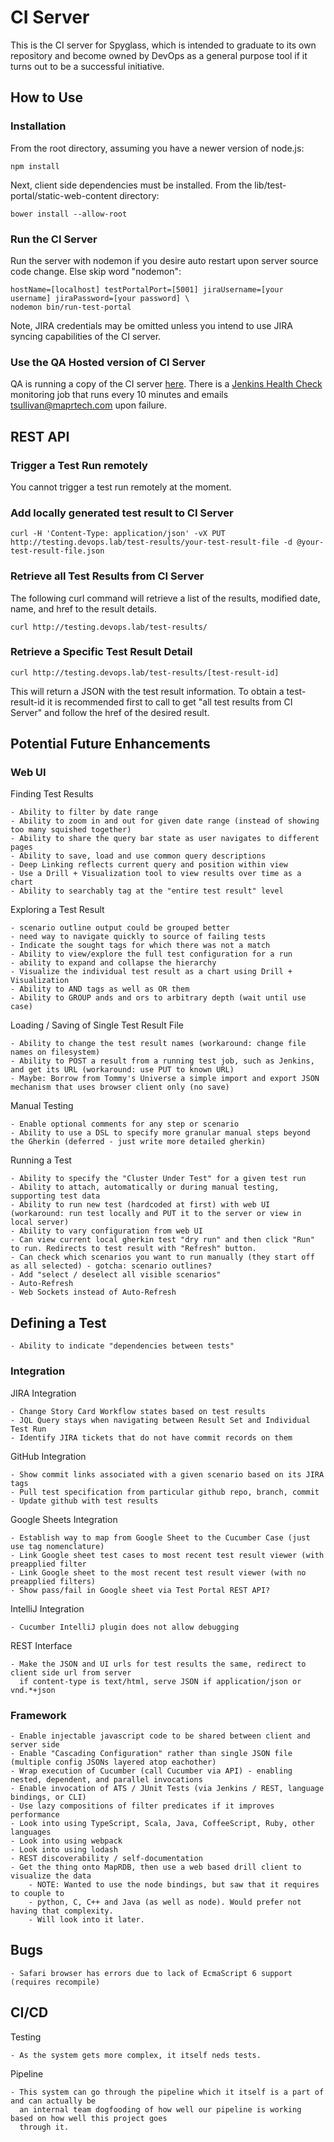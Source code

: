 # CI Server

This is the CI server for Spyglass, which is intended to graduate to its own repository
and become owned by DevOps as a general purpose tool if it turns out to be a successful initiative.

## How to Use

### Installation

From the root directory, assuming you have a newer version of node.js:

    npm install
    
Next, client side dependencies must be installed. From the lib/test-portal/static-web-content directory:

    bower install --allow-root
    
### Run the CI Server

Run the server with nodemon if you desire auto restart upon server source code change. Else skip word "nodemon":

    hostName=[localhost] testPortalPort=[5001] jiraUsername=[your username] jiraPassword=[your password] \
    nodemon bin/run-test-portal
 
Note, JIRA credentials may be omitted unless you intend to use JIRA syncing capabilities of the CI server.

### Use the QA Hosted version of CI Server

QA is running a copy of the CI server [here](http://testing.devops.lab/). There is a 
[Jenkins Health Check](http://10.10.1.153:8080/job/test-portal-health-check/) monitoring
job that runs every 10 minutes and emails tsullivan@maprtech.com upon failure.

## REST API

### Trigger a Test Run remotely

You cannot trigger a test run remotely at the moment.
 
### Add locally generated test result to CI Server

    curl -H 'Content-Type: application/json' -vX PUT http://testing.devops.lab/test-results/your-test-result-file -d @your-test-result-file.json
    
### Retrieve all Test Results from CI Server

The following curl command will retrieve a list of the results, modified date, name, and href to the result details.

    curl http://testing.devops.lab/test-results/

### Retrieve a Specific Test Result Detail

    curl http://testing.devops.lab/test-results/[test-result-id]
    
This will return a JSON with the test result information. To obtain a test-result-id it is recommended first to call
to get "all test results from CI Server" and follow the href of the desired result.

## Potential Future Enhancements

### Web UI

Finding Test Results

    - Ability to filter by date range
    - Ability to zoom in and out for given date range (instead of showing too many squished together)
    - Ability to share the query bar state as user navigates to different pages
    - Ability to save, load and use common query descriptions
    - Deep Linking reflects current query and position within view
    - Use a Drill + Visualization tool to view results over time as a chart
    - Ability to searchably tag at the "entire test result" level

Exploring a Test Result

    - scenario outline output could be grouped better
    - need way to navigate quickly to source of failing tests
    - Indicate the sought tags for which there was not a match
    - Ability to view/explore the full test configuration for a run
    - ability to expand and collapse the hierarchy
    - Visualize the individual test result as a chart using Drill + Visualization 
    - Ability to AND tags as well as OR them
    - Ability to GROUP ands and ors to arbitrary depth (wait until use case)

Loading / Saving of Single Test Result File 

    - Ability to change the test result names (workaround: change file names on filesystem)
    - Ability to POST a result from a running test job, such as Jenkins, and get its URL (workaround: use PUT to known URL)
    - Maybe: Borrow from Tommy's Universe a simple import and export JSON mechanism that uses browser client only (no save)

Manual Testing

    - Enable optional comments for any step or scenario
    - Ability to use a DSL to specify more granular manual steps beyond the Gherkin (deferred - just write more detailed gherkin)

Running a Test

    - Ability to specify the "Cluster Under Test" for a given test run
    - Ability to attach, automatically or during manual testing, supporting test data    
    - Ability to run new test (hardcoded at first) with web UI (workaround: run test locally and PUT it to the server or view in local server)
    - Ability to vary configuration from web UI
    - Can view current local gherkin test "dry run" and then click "Run" to run. Redirects to test result with "Refresh" button.
    - Can check which scenarios you want to run manually (they start off as all selected) - gotcha: scenario outlines?
    - Add "select / deselect all visible scenarios"
    - Auto-Refresh
    - Web Sockets instead of Auto-Refresh
    
## Defining a Test

    - Ability to indicate "dependencies between tests"

### Integration

JIRA Integration

    - Change Story Card Workflow states based on test results
    - JQL Query stays when navigating between Result Set and Individual Test Run
    - Identify JIRA tickets that do not have commit records on them
    
GitHub Integration

    - Show commit links associated with a given scenario based on its JIRA tags
    - Pull test specification from particular github repo, branch, commit
    - Update github with test results

Google Sheets Integration

    - Establish way to map from Google Sheet to the Cucumber Case (just use tag nomenclature)
    - Link Google sheet test cases to most recent test result viewer (with preapplied filter
    - Link Google sheet to the most recent test result viewer (with no preapplied filters)
    - Show pass/fail in Google sheet via Test Portal REST API?
    
IntelliJ Integration
    
    - Cucumber IntelliJ plugin does not allow debugging
    
REST Interface

    - Make the JSON and UI urls for test results the same, redirect to client side url from server
      if content-type is text/html, serve JSON if application/json or vnd.*+json
    
### Framework
    
    - Enable injectable javascript code to be shared between client and server side
    - Enable "Cascading Configuration" rather than single JSON file (multiple config JSONs layered atop eachother)
    - Wrap execution of Cucumber (call Cucumber via API) - enabling nested, dependent, and parallel invocations
    - Enable invocation of ATS / JUnit Tests (via Jenkins / REST, language bindings, or CLI)
    - Use lazy compositions of filter predicates if it improves performance
    - Look into using TypeScript, Scala, Java, CoffeeScript, Ruby, other languages
    - Look into using webpack
    - Look into using lodash
    - REST discoverability / self-documentation
    - Get the thing onto MapRDB, then use a web based drill client to visualize the data
        - NOTE: Wanted to use the node bindings, but saw that it requires to couple to
        - python, C, C++ and Java (as well as node). Would prefer not having that complexity.
        - Will look into it later.
    
## Bugs

    - Safari browser has errors due to lack of EcmaScript 6 support (requires recompile)
    
## CI/CD
    
Testing

    - As the system gets more complex, it itself neds tests. 
    
Pipeline

    - This system can go through the pipeline which it itself is a part of and can actually be 
      an internal team dogfooding of how well our pipeline is working based on how well this project goes
      through it.